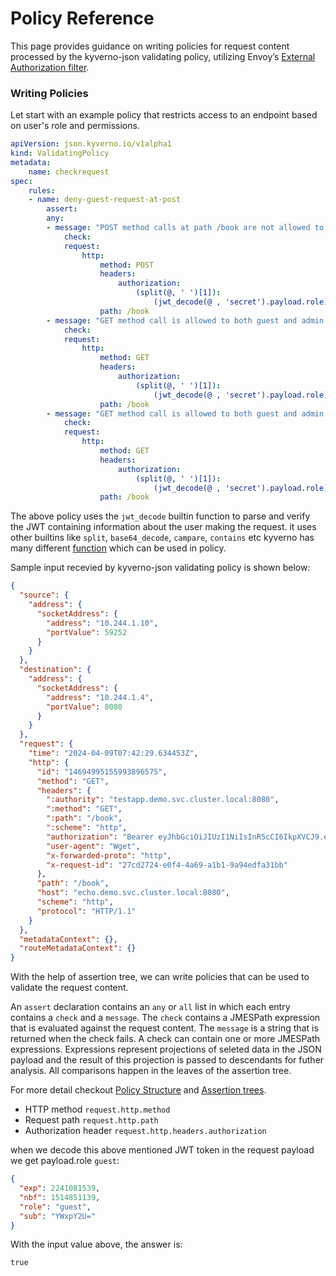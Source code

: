 # Policy Reference 

This page provides guidance on writing policies for request content processed by the kyverno-json validating policy, utilizing Envoy’s [External Authorization filter](https://www.envoyproxy.io/docs/envoy/latest/intro/arch_overview/security/ext_authz_filter.html).

### Writing Policies 

Let start with an example policy that restricts access to an endpoint based on user's role and permissions.

```yaml
apiVersion: json.kyverno.io/v1alpha1
kind: ValidatingPolicy
metadata:
    name: checkrequest
spec:
    rules:
    - name: deny-guest-request-at-post
        assert:
        any:
        - message: "POST method calls at path /book are not allowed to guests users"
            check:
            request:
                http:
                    method: POST
                    headers:
                        authorization:
                            (split(@, ' ')[1]):
                                (jwt_decode(@ , 'secret').payload.role): admin
                    path: /book                             
        - message: "GET method call is allowed to both guest and admin users"
            check:
            request:
                http:
                    method: GET
                    headers:
                        authorization:
                            (split(@, ' ')[1]):
                                (jwt_decode(@ , 'secret').payload.role): admin
                    path: /book 
        - message: "GET method call is allowed to both guest and admin users"
            check:
            request:
                http:
                    method: GET
                    headers:
                        authorization:
                            (split(@, ' ')[1]):
                                (jwt_decode(@ , 'secret').payload.role): guest
                    path: /book  
```

The above policy uses the `jwt_decode` builtin function to parse and verify the JWT containing information about the user making the request. it uses other builtins like `split`, `base64_decode`, `campare`, `contains` etc kyverno has many different [function](https://kyverno.github.io/kyverno-json/latest/jp/functions/) which can be used in policy.

Sample input recevied by kyverno-json validating policy is shown below:

```json
{
  "source": {
    "address": {
      "socketAddress": {
        "address": "10.244.1.10",
        "portValue": 59252
      }
    }
  },
  "destination": {
    "address": {
      "socketAddress": {
        "address": "10.244.1.4",
        "portValue": 8080
      }
    }
  },
  "request": {
    "time": "2024-04-09T07:42:29.634453Z",
    "http": {
      "id": "14694995155993896575",
      "method": "GET",
      "headers": {
        ":authority": "testapp.demo.svc.cluster.local:8080",
        ":method": "GET",
        ":path": "/book",
        ":scheme": "http",
        "authorization": "Bearer eyJhbGciOiJIUzI1NiIsInR5cCI6IkpXVCJ9.eyJleHAiOjIyNDEwODE1MzksIm5iZiI6MTUxNDg1MTEzOSwicm9sZSI6Imd1ZXN0Iiwic3ViIjoiWVd4cFkyVT0ifQ.ja1bgvIt47393ba_WbSBm35NrUhdxM4mOVQN8iXz8lk",
        "user-agent": "Wget",
        "x-forwarded-proto": "http",
        "x-request-id": "27cd2724-e0f4-4a69-a1b1-9a94edfa31bb"
      },
      "path": "/book",
      "host": "echo.demo.svc.cluster.local:8080",
      "scheme": "http",
      "protocol": "HTTP/1.1"
    }
  },
  "metadataContext": {},
  "routeMetadataContext": {}
}
```

With the help of assertion tree, we can write policies that can be used to validate the request content. 

An `assert` declaration contains an `any` or `all` list in which each entry contains a `check` and a `message`. The `check` contains a JMESPath expression that is evaluated against the request content. The `message` is a string that is returned when the check fails.
A check can contain one or more JMESPath expressions. Expressions represent projections of seleted data in the JSON payload and the result of this projection is passed to descendants for futher analysis. All comparisons happen in the leaves of the assertion tree.

For more detail checkout [Policy Structure](https://kyverno.github.io/kyverno-json/latest/policies/policies/) and [Assertion trees](https://kyverno.github.io/kyverno-json/latest/policies/asserts/#assertion-trees).

- HTTP method `request.http.method`
- Request path `request.http.path`
- Authorization header `request.http.headers.authorization`

when we decode this above mentioned JWT token in the request payload we get payload.role `guest`:

```json
{
  "exp": 2241081539,
  "nbf": 1514851139,
  "role": "guest",
  "sub": "YWxpY2U="
}
```
With the input value above, the answer is:
```
true
```
